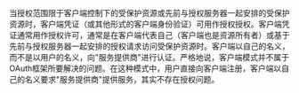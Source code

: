 当授权范围限于客户端控制下的受保护资源或先前与授权服务器一起安排的受保护资源时，客户端凭证（或其他形式的客户端身份验证）可用作授权授权。客户端凭证通常用作授权许可，通常是在客户端代表自己（客户端也是资源所有者）或基于先前与授权服务器一起安排的授权请求访问受保护资源时。客户端以自己的名义，而不是以用户的名义，向"服务提供商"进行认证。严格地说，客户端模式并不属于OAuth框架所要解决的问题。在这种模式中，用户直接向客户端注册，客户端以自己的名义要求"服务提供商"提供服务，其实不存在授权问题。

